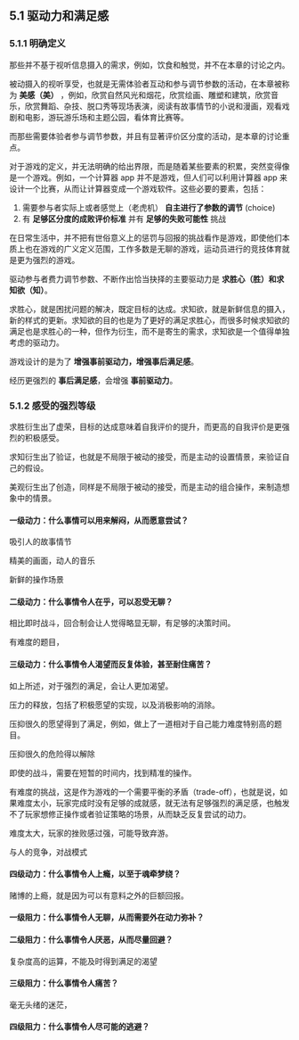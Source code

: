 ## 5.1 驱动力和满足感

### 5.1.1 明确定义

那些并不基于视听信息摄入的需求，例如，饮食和触觉，并不在本章的讨论之内。

被动摄入的视听享受，也就是无需体验者互动和参与调节参数的活动，在本章被称为 **美感（美）** ，例如，欣赏自然风光和烟花，欣赏绘画、雕塑和建筑，欣赏音乐，欣赏舞蹈、杂技、脱口秀等现场表演，阅读有故事情节的小说和漫画，观看戏剧和电影，游玩游乐场和主题公园，看体育比赛等。

而那些需要体验者参与调节参数，并且有显著评价区分度的活动，是本章的讨论重点。

对于游戏的定义，并无法明确的给出界限，而是随着某些要素的积累，突然变得像是一个游戏。例如，一个计算器 app 并不是游戏，但人们可以利用计算器 app 来设计一个比赛，从而让计算器变成一个游戏软件。这些必要的要素，包括：

1. 需要参与者实际上或者感觉上（老虎机） **自主进行了参数的调节** (choice)
1. 有 **足够区分度的成败评价标准** 并有 **足够的失败可能性** 挑战

在日常生活中，并不把有世俗意义上的惩罚与回报的挑战看作是游戏，即使他们本质上也在游戏的广义定义范围，工作多数是无聊的游戏，运动员进行的竞技体育就是更为强烈的游戏。

驱动参与者费力调节参数、不断作出恰当抉择的主要驱动力是 **求胜心（胜）和求知欲（知）**。

求胜心，就是困扰问题的解决，既定目标的达成。求知欲，就是新鲜信息的摄入，新的样式的更新。求知欲的目的也是为了更好的满足求胜心，而很多时候求知欲的满足也是求胜心的一种，但作为衍生，而不是寄生的需求，求知欲是一个值得单独考虑的驱动力。

游戏设计的是为了 **增强事前驱动力，增强事后满足感**。

经历更强烈的 **事后满足感**，会增强 **事前驱动力**。

### 5.1.2 感受的强烈等级

求胜衍生出了虚荣，目标的达成意味着自我评价的提升，而更高的自我评价是更强烈的积极感受。

求知衍生出了验证，也就是不局限于被动的接受，而是主动的设置情景，来验证自己的假设。

美观衍生出了创造，同样是不局限于被动的接受，而是主动的组合操作，来制造想象中的情景。

#### 一级动力：什么事情可以用来解闷，从而愿意尝试？

吸引人的故事情节

精美的画面，动人的音乐

新鲜的操作场景

#### 二级动力：什么事情令人在乎，可以忍受无聊？

相比即时战斗，回合制会让人觉得略显无聊，有足够的决策时间。

有难度的题目，

#### 三级动力：什么事情令人渴望而反复体验，甚至耐住痛苦？

如上所述，对于强烈的满足，会让人更加渴望。

压力的释放，包括了积极愿望的实现，以及消极影响的消除。

压抑很久的愿望得到了满足，例如，做上了一道相对于自己能力难度特别高的题目。

压抑很久的危险得以解除

即使的战斗，需要在短暂的时间内，找到精准的操作。

有难度的挑战，这是作为游戏的一个需要平衡的矛盾（trade-off），也就是说，如果难度太小，玩家完成时没有足够的成就感，就无法有足够强烈的满足感，也触发不了玩家想修正操作或者验证策略的场景，从而缺乏反复尝试的动力。

难度太大，玩家的挫败感过强，可能导致弃游。

与人的竞争，对战模式

#### 四级动力：什么事情令人上瘾，以至于魂牵梦绕？

赌博的上瘾，就是因为可以有意料之外的巨额回报。

#### 一级阻力：什么事情令人无聊，从而需要外在动力弥补？

#### 二级阻力：什么事情令人厌恶，从而尽量回避？

复杂度高的运算，不能及时得到满足的渴望

#### 三级阻力：什么事情令人痛苦？

毫无头绪的迷茫，

#### 四级阻力：什么事情令人尽可能的逃避？

